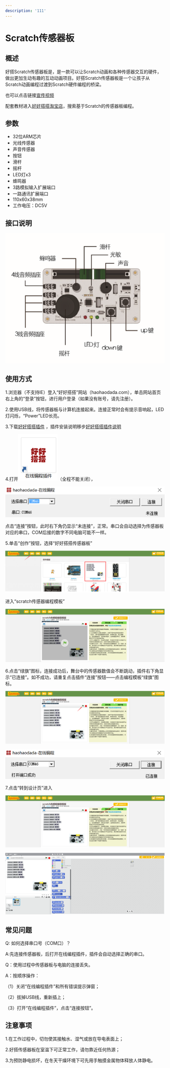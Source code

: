 ```yaml
---
description: '111'
---
```


# Scratch传感器板

## 概述

好搭Scratch传感器板是，是一款可以让Scratch动画和各种传感器交互的硬件，做出更加生动有趣的互动动画项目。好搭Scratch传感器板是一个让孩子从Scratch动画编程过渡到Scratch硬件编程的桥梁。

也可以点击链接[宣传视频](http://haohaodada.com/art_show.php?id=157)

配套教材进入[好好搭搭淘宝店](https://shop117278445.taobao.com)，搜索基于Scratch的传感器板编程。

## 参数

* 32位ARM芯片
* 光线传感器
* 声音传感器
* 按钮
* 滑杆
* 摇杆
* LED灯x3
* 蜂鸣器
* 3路模拟输入扩展端口
* 一路通讯扩展端口
* 110x60x38mm
* 工作电压：DC5V

## 接口说明

![](../.gitbook/assets/01%20%281%29.png)

## 使用方式

1.浏览器（不支持IE）登入“好好搭搭”网站（haohaodada.com），单击网站首页右上角的“登录”按钮，进行用户登录（如果没有账号，请先注册）。

2.使用USB线，将传感器板与计算机连接起来。连接正常时会有提示音响起，LED灯闪烁，“Power”LED长亮。

3.下载[好好搭搭插件](http://www.haohaodada.com/haohaodada_setup.exe) ，插件安装说明移步[好好搭搭插件说明](http://www.haohaodada.com/haohaodada_setup.exe)

4.打开![&#x5728;&#x7EBF;&#x7F16;&#x7A0B;&#x63D2;&#x4EF6;](../.gitbook/assets/02%20%281%29.png)（全程不能关闭），

![](../.gitbook/assets/03.png)

点击“连接”按钮，此时右下角仍显示“未连接”，正常。串口会自动选择为传感器板对应的串口，COM后接的数字不同电脑可能不一样。

5.单击“创作”按钮，选择“好好搭搭传感器板”

![](../.gitbook/assets/04.png)

进入“scratch传感器编程模板”

![](../.gitbook/assets/05.png)

6.点击“绿旗”图标，连接成功后，舞台中的传感器数值会不断跳动，插件右下角显示“已连接”。如不成功，请重复点击插件“连接”按钮——点击编程模板“绿旗”图标。

![](../.gitbook/assets/06.png)

![](../.gitbook/assets/07.png)

7.点击“转到设计页”进入

![](../.gitbook/assets/08%20%281%29.png)

![](../.gitbook/assets/09%20%281%29.png)

## 常见问题

Q: 如何选择串口号（COM口）？

A:先连接传感器板，后打开在线编程插件，插件会自动选择正确的串口。

Q：使用过程中传感器板与电脑的连接丢失。

A：按顺序操作：

（1）关闭“在线编程插件”和所有错误提示弹窗；

（2）拔掉USB线，重新插上；

（3）打开“在线编程插件”，点击“连接按钮”。

## 注意事项

1.在工作过程中，切勿使其接触水、湿气或放在导电表面上；

2.好搭传感器板在室温下可正常工作，请勿靠近任何热源；

3.为预防静电损坏，在冬天干燥环境下可先用手触摸金属物体释放人体静电。

